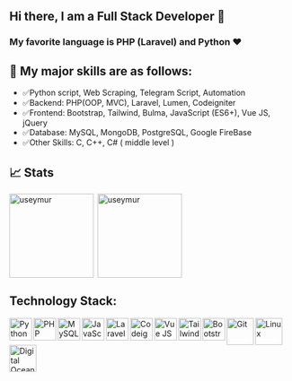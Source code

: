 ## Hi there, I am a Full Stack Developer 👋

### My favorite language is PHP (Laravel) and Python ❤️
## 🌈 My major skills are as follows:

- ✅Python script, Web Scraping, Telegram Script, Automation
- ✅Backend: PHP(OOP, MVC), Laravel, Lumen, Codeigniter
- ✅Frontend: Bootstrap, Tailwind, Bulma, JavaScript (ES6+), Vue JS, jQuery
- ✅Database: MySQL, MongoDB, PostgreSQL, Google FireBase
- ✅Other Skills: C, C++, C# ( middle level )

<!-- ## 📈 Stats
[![Top Langs](https://github-readme-stats.vercel.app/api/top-langs/?username=useymur&langs_count=10&layout=compact)](https://github-readme-stats.vercel.app/api/top-langs/?username=useymur&langs_count=10&layout=compact) -->

## 📈 Stats

<p><img align="left" height="150" src="https://github-readme-stats.vercel.app/api?username=useymur&theme=react&show_icons=true&include_all_commits=true" alt="useymur" /></p>
<p>&nbsp;<img align="center" src="https://github-readme-stats.vercel.app/api/top-langs/?username=useymur&theme=react&layout=compact" alt="useymur" height="150" /></p>

## Technology Stack:

<img align="left" alt="Python" height="40px" src="https://www.vectorlogo.zone/logos/python/python-icon.svg" />
<img align="left" alt="PHP" height="40px" src="https://www.vectorlogo.zone/logos/php/php-ar21.svg" />
<img align="left" alt="MySQL" height="40px" src="https://seeklogo.com/images/M/MySQL-logo-F6FF285A58-seeklogo.com.png" />
<img align="left" alt="JavaScript" height="40px" src="https://seeklogo.com/images/J/javascript-js-logo-2949701702-seeklogo.com.png" />
<img align="left" alt="Laravel" height="40px" src="https://www.vectorlogo.zone/logos/laravel/laravel-ar21.svg" />
<img align="left" alt="Codeigniter" height="40px" src="https://seeklogo.com/images/C/codeigniter-logo-BDF3D666E7-seeklogo.com.png" />
<img align="left" alt="Vue JS" height="40px" src="https://seeklogo.com/images/V/vuejs-logo-17D586B587-seeklogo.com.png" />
<img align="left" alt="Tailwind" height="40px" src="https://seeklogo.com/images/T/tailwind-css-logo-5AD4175897-seeklogo.com.png" />
<img align="left" alt="Bootstrap" height="40px" src="https://seeklogo.com/images/B/bootstrap-logo-3C30FB2A16-seeklogo.com.png" />
<img align="left" alt="Git" height="48px" src="https://www.vectorlogo.zone/logos/linux/linux-icon.svg" />
<img align="left" alt="Linux" height="48px" src="https://www.vectorlogo.zone/logos/git-scm/git-scm-icon.svg" />
<img align="left" alt="Digital Ocean" height="48px" src="https://www.vectorlogo.zone/logos/digitalocean/digitalocean-ar21.svg" />


<!--
**umudov-seymur/umudov-seymur** is a ✨ _special_ ✨ repository because its `README.md` (this file) appears on your GitHub profile.

Here are some ideas to get you started:

- 🔭 I’m currently working on ...
- 🌱 I’m currently learning ...
- 👯 I’m looking to collaborate on ...
- 🤔 I’m looking for help with ...
- 💬 Ask me about ...
- 📫 How to reach me: ...
- 😄 Pronouns: ...
- ⚡ Fun fact: ...
-->
